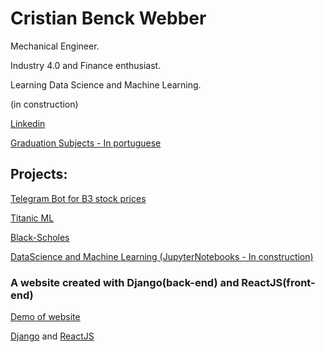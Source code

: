 # Cristian Benck Webber
Mechanical Engineer.

Industry 4.0 and Finance enthusiast.

Learning Data Science and Machine Learning.

(in construction)

[Linkedin](https://www.linkedin.com/in/cristianwebber/)

[Graduation Subjects - In portuguese](https://github.com/WebberAI/Info/blob/main/Disciplinas%20UCS.ipynb)  


## Projects:
[Telegram Bot for B3 stock prices](https://github.com/cristianwebber/b3-stocks-telegram-bot)

[Titanic ML](https://github.com/cristianwebber/DataScience/blob/master/Titanic%20-%20Machine%20Learning%20from%20Disaster/Random%20Forest%20and%20NN.ipynb)

[Black-Scholes](https://github.com/cristianwebber/Finance/blob/main/Black-Scholes-Basic.ipynb)

[DataScience and Machine Learning (JupyterNotebooks - In construction)](https://github.com/cristianwebber/DataScience)

### A website created with Django(back-end) and ReactJS(front-end)
[Demo of website](https://rater-app-cw.web.app)

[Django](https://github.com/cristianwebber/RaterApp-Django) and 
[ReactJS](https://github.com/cristianwebber/RaterApp-React)




